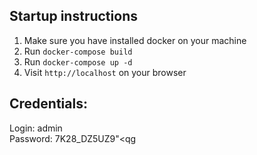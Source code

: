 ## Startup instructions
1. Make sure you have installed docker on your machine
2. Run `docker-compose build`
3. Run `docker-compose up -d`
4. Visit `http://localhost` on your browser

## Credentials:
Login: admin  
Password: 7K28_DZ5UZ9\"<qg